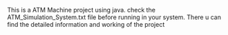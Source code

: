 This is a ATM Machine project using java.
check the ATM_Simulation_System.txt file before running in your system. There u can find the detailed information and working of the project
